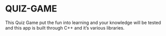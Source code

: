 # QUIZ-GAME
This Quiz Game put the fun into learning and your knowledge will be tested and this app is built through C++ and it’s various libraries.
